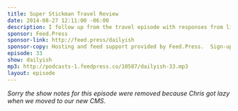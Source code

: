 ```yaml
---
title: Super Stickman Travel Review
date: 2014-08-27 12:11:00 -06:00
description: I follow up from the travel episode with responses from listeners and how things went for us. Minivan design tips and a way for Canadians to recover from losing Tim Horton’s by playing Threes!
sponsor: Feed.Press
sponsor-link: http://feed.press/dailyish
sponsor-copy: Hosting and feed support provided by Feed.Press.  Sign-up today and try FeedPress on a 14 day trial (no contracts or commitments). Use promo code "dailyish" during checkout to get 10% off your first year.
episode: 33
show: dailyish
mp3: http://podcasts-1.feedpress.co/10587/dailyish-33.mp3
layout: episode
---
```


<em>Sorry the show notes for this episode were removed because Chris got lazy when we moved to our new CMS</em>.
